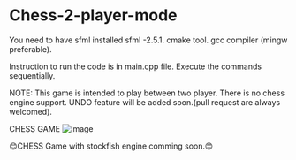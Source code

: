 # Chess-2-player-mode

You need to have 
sfml installed sfml -2.5.1.
cmake tool.
gcc compiler (mingw preferable).


Instruction to run the code is in main.cpp file. Execute the commands sequentially. 

NOTE: This game is intended to play between two player. 
      There is no chess engine support.
      UNDO feature will be added soon.(pull request are always welcomed).
      
      
CHESS GAME
![image](https://user-images.githubusercontent.com/58648372/111725421-0aecf600-888d-11eb-8d9f-66bd71daeaee.png)

😊CHESS Game with stockfish engine comming soon.😊


